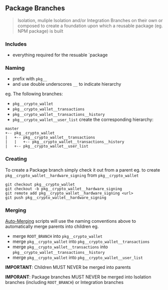 Package Branches
---

> Isolation, muliple Isolation and/or Integration Branches on their own or composed to create a foundation upon which a reusable package (eg. NPM package) is built

### Includes

 - everything required for the resuable `package

### Naming

 - prefix with ``pkg__``
 - and use double underscores ``__`` to indicate hierarchy

eg.
The following branches:
 - ``pkg__crypto_wallet``
 - ``pkg__crypto_wallet__transactions``
 - ``pkg__crypto_wallet__transactions__history``
 - ``pkg__crypto_wallet__user_list``
create the corresponding hierarchy:
```
master
+-- pkg__crypto_wallet
|   +-- pkg__crypto_wallet__transactions
|   |   +-- pkg__crypto_wallet__transactions__history
|   +-- pkg__crypto_wallet__user_list
```

### Creating

To create a Package branch simply check it out from a parent
eg.
to create ``pkg__crypto_wallet__hardware_signing`` from ``pkg__crypto_wallet``
```
git checkout pkg__crypto_wallet
git checkout -b pkg__crypto_wallet__hardware_signing
git remote add pkg__crypto_wallet__hardware_signing <url>
git push pkg__crypto_wallet__hardware_signing
```

### Merging

[Auto-Merging](commands-cascade-merge.md) scripts will use the naming conventions above
to automatically merge parents into children eg.
 - merge ``ROOT_BRANCH`` into ``pkg__crypto_wallet``
 - merge ``pkg__crypto_wallet`` into ``pkg__crypto_wallet__transactions``
 - merge ``pkg__crypto_wallet__transactions`` into ``pkg__crypto_wallet__transactions__history``
 - merge ``pkg__crypto_wallet`` into ``pkg__crypto_wallet__user_list``

**IMPORTANT**: Children MUST NEVER be merged into parents

**IMPORANT**: Package branches MUST NEVER be merged into Isolation branches (including ``ROOT_BRANCH``) or Integration branches

